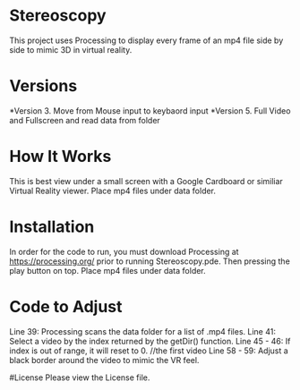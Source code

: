 # Stereoscopy

This project uses Processing to display every frame of an mp4 file side by side to mimic 3D in virtual reality.

# Versions

 *Version 3. Move from Mouse input to keybaord input
 *Version 5. Full Video and Fullscreen and read data from folder

# How It Works

This is best view under a small screen with a Google Cardboard or similiar Virtual Reality viewer.
Place mp4 files under data folder.

# Installation

In order for the code to run, you must download Processing at https://processing.org/ prior to running Stereoscopy.pde.
Then pressing the play button on top.
Place mp4 files under data folder.

# Code to Adjust
Line 39: Processing scans the data folder for a list of .mp4 files.
Line 41: Select a video by the index returned by the getDir() function.
Line 45 - 46: If index is out of range, it will reset to 0. //the first video
Line 58 - 59: Adjust a black border around the video to mimic the VR feel.

#License
Please view the License file.
